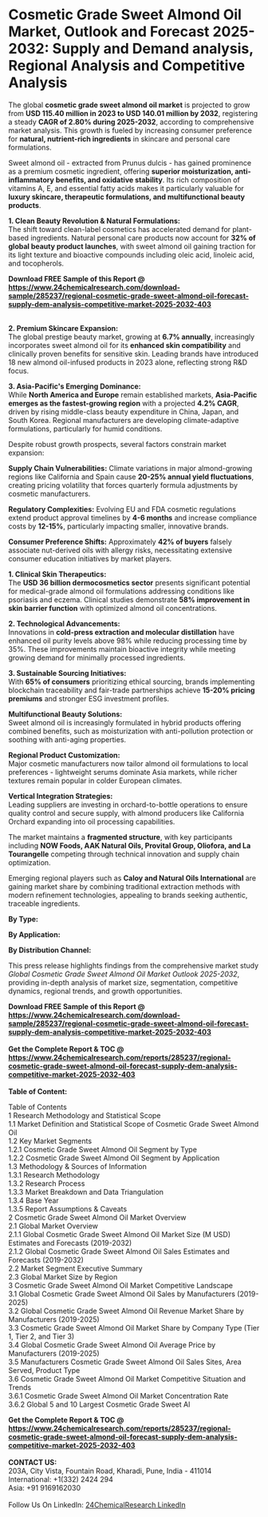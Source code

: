 <h1>Cosmetic Grade Sweet Almond Oil Market, Outlook and Forecast 2025-2032: Supply and Demand analysis, Regional Analysis and Competitive Analysis</h1><p>The global <strong>cosmetic grade sweet almond oil market</strong> is projected to grow from <strong>USD 115.40 million in 2023 to USD 140.01 million by 2032</strong>, registering a steady <strong>CAGR of 2.80% during 2025-2032</strong>, according to comprehensive market analysis. This growth is fueled by increasing consumer preference for <strong>natural, nutrient-rich ingredients</strong> in skincare and personal care formulations.</p><p>Sweet almond oil - extracted from Prunus dulcis - has gained prominence as a premium cosmetic ingredient, offering <strong>superior moisturization, anti-inflammatory benefits, and oxidative stability</strong>. Its rich composition of vitamins A, E, and essential fatty acids makes it particularly valuable for <strong>luxury skincare, therapeutic formulations, and multifunctional beauty products</strong>.</p><p><strong>1. Clean Beauty Revolution &amp; Natural Formulations:</strong><br>
The shift toward clean-label cosmetics has accelerated demand for plant-based ingredients. Natural personal care products now account for <strong>32% of global beauty product launches</strong>, with sweet almond oil gaining traction for its light texture and bioactive compounds including oleic acid, linoleic acid, and tocopherols.</p><div><b>Download FREE Sample of this Report @ 
            <a href="https://www.24chemicalresearch.com/download-sample/285237/regional-cosmetic-grade-sweet-almond-oil-forecast-supply-dem-analysis-competitive-market-2025-2032-403">
            https://www.24chemicalresearch.com/download-sample/285237/regional-cosmetic-grade-sweet-almond-oil-forecast-supply-dem-analysis-competitive-market-2025-2032-403</a></b></div><br><p><strong>2. Premium Skincare Expansion:</strong><br>
The global prestige beauty market, growing at <strong>6.7% annually</strong>, increasingly incorporates sweet almond oil for its <strong>enhanced skin compatibility</strong> and clinically proven benefits for sensitive skin. Leading brands have introduced 18 new almond oil-infused products in 2023 alone, reflecting strong R&amp;D focus.</p><p><strong>3. Asia-Pacific's Emerging Dominance:</strong><br>
While <strong>North America and Europe</strong> remain established markets, <strong>Asia-Pacific emerges as the fastest-growing region</strong> with a projected <strong>4.2% CAGR</strong>, driven by rising middle-class beauty expenditure in China, Japan, and South Korea. Regional manufacturers are developing climate-adaptive formulations, particularly for humid conditions.</p><p>Despite robust growth prospects, several factors constrain market expansion:</p><p><strong>Supply Chain Vulnerabilities:</strong> Climate variations in major almond-growing regions like California and Spain cause <strong>20-25% annual yield fluctuations</strong>, creating pricing volatility that forces quarterly formula adjustments by cosmetic manufacturers.</p><p><strong>Regulatory Complexities:</strong> Evolving EU and FDA cosmetic regulations extend product approval timelines by <strong>4-6 months</strong> and increase compliance costs by <strong>12-15%</strong>, particularly impacting smaller, innovative brands.</p><p><strong>Consumer Preference Shifts:</strong> Approximately <strong>42% of buyers</strong> falsely associate nut-derived oils with allergy risks, necessitating extensive consumer education initiatives by market players.</p><p><strong>1. Clinical Skin Therapeutics:</strong><br>
The <strong>USD 36 billion dermocosmetics sector</strong> presents significant potential for medical-grade almond oil formulations addressing conditions like psoriasis and eczema. Clinical studies demonstrate <strong>58% improvement in skin barrier function</strong> with optimized almond oil concentrations.</p><p><strong>2. Technological Advancements:</strong><br>
Innovations in <strong>cold-press extraction and molecular distillation</strong> have enhanced oil purity levels above 98% while reducing processing time by 35%. These improvements maintain bioactive integrity while meeting growing demand for minimally processed ingredients.</p><p><strong>3. Sustainable Sourcing Initiatives:</strong><br>
With <strong>65% of consumers</strong> prioritizing ethical sourcing, brands implementing blockchain traceability and fair-trade partnerships achieve <strong>15-20% pricing premiums</strong> and stronger ESG investment profiles.</p><p><strong>Multifunctional Beauty Solutions:</strong><br>
	Sweet almond oil is increasingly formulated in hybrid products offering combined benefits, such as moisturization with anti-pollution protection or soothing with anti-aging properties.</p><p><strong>Regional Product Customization:</strong><br>
	Major cosmetic manufacturers now tailor almond oil formulations to local preferences - lightweight serums dominate Asia markets, while richer textures remain popular in colder European climates.</p><p><strong>Vertical Integration Strategies:</strong><br>
	Leading suppliers are investing in orchard-to-bottle operations to ensure quality control and secure supply, with almond producers like California Orchard expanding into oil processing capabilities.</p><p>The market maintains a <strong>fragmented structure</strong>, with key participants including <strong>NOW Foods, AAK Natural Oils, Provital Group, Oliofora, and La Tourangelle</strong> competing through technical innovation and supply chain optimization.</p><p>Emerging regional players such as <strong>Caloy and Natural Oils International</strong> are gaining market share by combining traditional extraction methods with modern refinement technologies, appealing to brands seeking authentic, traceable ingredients.</p><p><strong>By Type:</strong></p><p><strong>By Application:</strong></p><p><strong>By Distribution Channel:</strong></p><p>This press release highlights findings from the comprehensive market study <em>Global Cosmetic Grade Sweet Almond Oil Market Outlook 2025-2032</em>, providing in-depth analysis of market size, segmentation, competitive dynamics, regional trends, and growth opportunities.</p><div><b>Download FREE Sample of this Report @ 
            <a href="https://www.24chemicalresearch.com/download-sample/285237/regional-cosmetic-grade-sweet-almond-oil-forecast-supply-dem-analysis-competitive-market-2025-2032-403">
            https://www.24chemicalresearch.com/download-sample/285237/regional-cosmetic-grade-sweet-almond-oil-forecast-supply-dem-analysis-competitive-market-2025-2032-403</a></b></div><br><div><b>Get the Complete Report & TOC @ 
            <a href="https://www.24chemicalresearch.com/reports/285237/regional-cosmetic-grade-sweet-almond-oil-forecast-supply-dem-analysis-competitive-market-2025-2032-403">
            https://www.24chemicalresearch.com/reports/285237/regional-cosmetic-grade-sweet-almond-oil-forecast-supply-dem-analysis-competitive-market-2025-2032-403</a></b></div><br>
            <b>Table of Content:</b><p>Table of Contents<br />
1 Research Methodology and Statistical Scope<br />
1.1 Market Definition and Statistical Scope of Cosmetic Grade Sweet Almond Oil<br />
1.2 Key Market Segments<br />
1.2.1 Cosmetic Grade Sweet Almond Oil Segment by Type<br />
1.2.2 Cosmetic Grade Sweet Almond Oil Segment by Application<br />
1.3 Methodology & Sources of Information<br />
1.3.1 Research Methodology<br />
1.3.2 Research Process<br />
1.3.3 Market Breakdown and Data Triangulation<br />
1.3.4 Base Year<br />
1.3.5 Report Assumptions & Caveats<br />
2 Cosmetic Grade Sweet Almond Oil Market Overview<br />
2.1 Global Market Overview<br />
2.1.1 Global Cosmetic Grade Sweet Almond Oil Market Size (M USD) Estimates and Forecasts (2019-2032)<br />
2.1.2 Global Cosmetic Grade Sweet Almond Oil Sales Estimates and Forecasts (2019-2032)<br />
2.2 Market Segment Executive Summary<br />
2.3 Global Market Size by Region<br />
3 Cosmetic Grade Sweet Almond Oil Market Competitive Landscape<br />
3.1 Global Cosmetic Grade Sweet Almond Oil Sales by Manufacturers (2019-2025)<br />
3.2 Global Cosmetic Grade Sweet Almond Oil Revenue Market Share by Manufacturers (2019-2025)<br />
3.3 Cosmetic Grade Sweet Almond Oil Market Share by Company Type (Tier 1, Tier 2, and Tier 3)<br />
3.4 Global Cosmetic Grade Sweet Almond Oil Average Price by Manufacturers (2019-2025)<br />
3.5 Manufacturers Cosmetic Grade Sweet Almond Oil Sales Sites, Area Served, Product Type<br />
3.6 Cosmetic Grade Sweet Almond Oil Market Competitive Situation and Trends<br />
3.6.1 Cosmetic Grade Sweet Almond Oil Market Concentration Rate<br />
3.6.2 Global 5 and 10 Largest Cosmetic Grade Sweet Al</p><div><b>Get the Complete Report & TOC @ 
            <a href="https://www.24chemicalresearch.com/reports/285237/regional-cosmetic-grade-sweet-almond-oil-forecast-supply-dem-analysis-competitive-market-2025-2032-403">
            https://www.24chemicalresearch.com/reports/285237/regional-cosmetic-grade-sweet-almond-oil-forecast-supply-dem-analysis-competitive-market-2025-2032-403</a></b></div><br><b>CONTACT US:</b><br>
            203A, City Vista, Fountain Road, Kharadi, Pune, India - 411014<br>
            International: +1(332) 2424 294<br>
            Asia: +91 9169162030 <br><br>
            Follow Us On LinkedIn: <a href="https://www.linkedin.com/company/24chemicalresearch/">24ChemicalResearch LinkedIn</a>